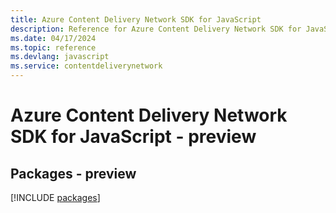 ```yaml
---
title: Azure Content Delivery Network SDK for JavaScript
description: Reference for Azure Content Delivery Network SDK for JavaScript
ms.date: 04/17/2024
ms.topic: reference
ms.devlang: javascript
ms.service: contentdeliverynetwork
---
```

# Azure Content Delivery Network SDK for JavaScript - preview
## Packages - preview
[!INCLUDE [packages](content-delivery-network-index.md)]